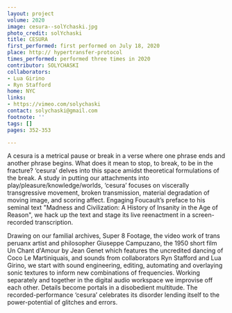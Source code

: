 ```yaml
---
layout: project
volume: 2020
image: cesura--solYchaski.jpg
photo_credit: solYchaski
title: CESURA
first_performed: first performed on July 18, 2020
place: http:// hypertransfer-protocol
times_performed: performed three times in 2020
contributor: SOLYCHASKI
collaborators:
- Lua Girino
- Ryn Stafford
home: NYC
links:
- https://vimeo.com/solychaski
contact: solychaski@gmail.com
footnote: ''
tags: []
pages: 352-353

---
```


A cesura is a metrical pause or break in a verse where one phrase ends and another phrase begins. What does it mean to stop, to break, to be in the fracture? ‘cesura’ delves into this space amidst theoretical formulations of the break. A study in putting our attachments into play/pleasure/knowledge/worlds, ‘cesura’ focuses on viscerally transgressive movement, broken transmission, material degradation of moving image, and scoring affect. Engaging Foucault’s preface to his seminal text "Madness and Civilization: A History of Insanity in the Age of Reason", we hack up the text and stage its live reenactment in a screen-recorded transcription. 

Drawing on our familial archives, Super 8 Footage, the video work of trans peruanx artist and philosopher Giuseppe Campuzano, the 1950 short film Un Chant d'Amour by Jean Genet which features the uncredited dancing of Coco Le Martiniquais, and sounds from collaborators Ryn Stafford and Lua Girino, we start with sound engineering, editing, automating and overlaying sonic textures to inform new combinations of frequencies. Working separately and together in the digital audio workspace we improvise off each other.  Details become portals in a disobedient multitude. The recorded-performance ‘cesura’ celebrates its disorder lending itself to the power-potential of glitches and errors.
